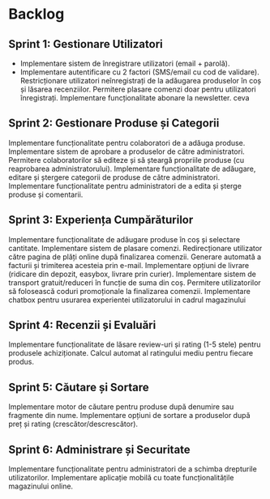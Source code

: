 # Backlog
## Sprint 1: Gestionare Utilizatori
* Implementare sistem de înregistrare utilizatori (email + parolă). 
* Implementare autentificare cu 2 factori (SMS/email cu cod de validare).
 Restricționare utilizatori neînregistrați de la adăugarea produselor în coș și lăsarea recenziilor.
 Permitere plasare comenzi doar pentru utilizatori înregistrați.
 Implementare funcționalitate abonare la newsletter.
ceva

## Sprint 2: Gestionare Produse și Categorii
 Implementare funcționalitate pentru colaboratori de a adăuga produse.
 Implementare sistem de aprobare a produselor de către administratori.
 Permitere colaboratorilor să editeze și să șteargă propriile produse (cu reaprobarea administratorului).
 Implementare funcționalitate de adăugare, editare și ștergere categorii de produse de către administratori.
 Implementare funcționalitate pentru administratori de a edita și șterge produse și comentarii.
## Sprint 3: Experiența Cumpărăturilor
 Implementare funcționalitate de adăugare produse în coș și selectare cantitate.
 Implementare sistem de plasare comenzi.
 Redirecționare utilizator către pagina de plăți online după finalizarea comenzii.
 Generare automată a facturii și trimiterea acesteia prin e-mail.
 Implementare opțiuni de livrare (ridicare din depozit, easybox, livrare prin curier).
 Implementare sistem de transport gratuit/reduceri în funcție de suma din coș.
 Permitere utilizatorilor să folosească coduri promoționale la finalizarea comenzii.
 Implementare chatbox pentru usurarea experientei utilizatorului in cadrul magazinului
## Sprint 4: Recenzii și Evaluări
 Implementare funcționalitate de lăsare review-uri și rating (1-5 stele) pentru produsele achiziționate.
 Calcul automat al ratingului mediu pentru fiecare produs.
## Sprint 5: Căutare și Sortare
 Implementare motor de căutare pentru produse după denumire sau fragmente din nume.
 Implementare opțiuni de sortare a produselor după preț și rating (crescător/descrescător).
## Sprint 6: Administrare și Securitate
 Implementare funcționalitate pentru administratori de a schimba drepturile utilizatorilor.
 Implementare aplicație mobilă cu toate funcționalitățile magazinului online.
